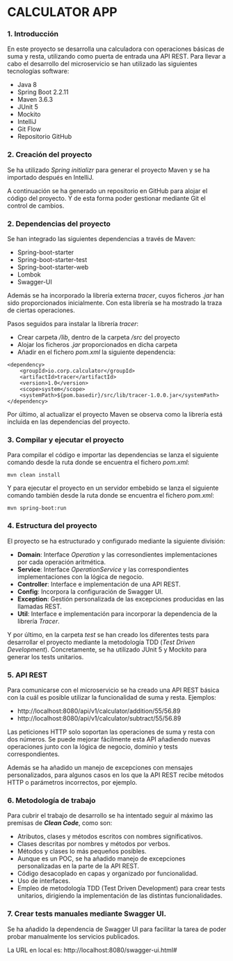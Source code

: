 # CALCULATOR APP 

### 1. Introducción
En este proyecto se desarrolla una calculadora con operaciones básicas de suma y resta, utilizando como puerta de entrada una API REST.
Para llevar a cabo el desarrollo del microservicio se han utilizado las siguientes tecnologías software:
- Java 8
- Spring Boot 2.2.11
- Maven 3.6.3
- JUnit 5
- Mockito
- IntelliJ
- Git Flow
- Repositorio GitHub

### 2. Creación del proyecto
Se ha utilizado _Spring initializr_ para generar el proyecto Maven y se ha importado después en IntelliJ.

A continuación se ha generado un repositorio en GitHub para alojar el código del proyecto. Y de esta forma poder gestionar mediante Git el control de cambios.

### 2. Dependencias del proyecto
Se han integrado las siguientes dependencias a través de Maven:
- Spring-boot-starter
- Spring-boot-starter-test
- Spring-boot-starter-web
- Lombok
- Swagger-UI

Además se ha incorporado la librería externa *_tracer_*, cuyos ficheros _.jar_ han sido proporcionados inicialmente. Con esta librería se ha mostrado la traza de ciertas operaciones.

Pasos seguidos para instalar la librería *_tracer_*:
- Crear carpeta _/lib_, dentro de la carpeta _/src_ del proyecto
- Alojar los ficheros _.jar_ proporcionados en dicha carpeta
- Añadir en el fichero _pom.xml_ la siguiente dependencia:
```
<dependency>
    <groupId>io.corp.calculator</groupId>
    <artifactId>tracer</artifactId>
    <version>1.0</version>
    <scope>system</scope>
    <systemPath>${pom.basedir}/src/lib/tracer-1.0.0.jar</systemPath>
</dependency>
```

Por último, al actualizar el proyecto Maven se observa como la librería está incluida en las dependencias del proyecto.

### 3. Compilar y ejecutar el proyecto
Para compilar el código e importar las dependencias se lanza el siguiente comando desde la ruta donde se encuentra el fichero _pom.xml_:
```
mvn clean install
```

Y para ejecutar el proyecto en un servidor embebido se lanza el siguiente comando también desde la ruta donde se encuentra el fichero _pom.xml_:
```
mvn spring-boot:run
```

### 4. Estructura del proyecto
El proyecto se ha estructurado y configurado mediante la siguiente división:
- **Domain**: Interface _Operation_ y las corresondientes implementaciones por cada operación aritmética.
- **Service**: Interface _OperationService_ y las correspondientes implementaciones con la lógica de negocio.
- **Controller**: Interface e implementación de una API REST.
- **Config**: Incorpora la configuración de Swagger UI.
- **Exception**: Gestión personalizada de las excepciones producidas en las llamadas REST.
- **Util**: Interface e implementación para incorporar la dependencia de la librería _Tracer_.

Y por último, en la carpeta _test_ se han creado los diferentes tests para desarrollar el proyecto mediante la metodología TDD (_Test Driven Development_). Concretamente, se ha utilizado JUnit 5 y Mockito para generar los tests unitarios.


### 5. API REST
Para comunicarse con el microservicio se ha creado una API REST básica con la cuál es posible utilizar la funcionalidad de suma y resta. Ejemplos:
* http://localhost:8080/api/v1/calculator/addition/55/56.89
* http://localhost:8080/api/v1/calculator/subtract/55/56.89

Las peticiones HTTP solo soportan las operaciones de suma y resta con dos números. Se puede mejorar fácilmente esta API añadiendo nuevas operaciones junto con la lógica de negocio, dominio y tests correspondientes.

Además se ha añadido un manejo de excepciones con mensajes personalizados, para algunos casos en los que la API REST recibe métodos HTTP o parámetros incorrectos, por ejemplo.

### 6. Metodología de trabajo
Para cubrir el trabajo de desarrollo se ha intentado seguir al máximo las premisas de **_Clean Code_**, como son:
* Atributos, clases y métodos escritos con nombres significativos.
* Clases descritas por nombres y métodos por verbos.
* Métodos y clases lo más pequeños posibles.
* Aunque es un POC, se ha añadido manejo de excepciones personalizadas en la parte de la API REST.
* Código desacoplado en capas y organizado por funcionalidad.
* Uso de interfaces.
* Empleo de metodología TDD (Test Driven Development) para crear tests unitarios, dirigiendo la implementación de las distintas funcionalidades.

### 7. Crear tests manuales mediante Swagger UI.
Se ha añadido la dependencia de Swagger UI para facilitar la tarea de poder probar manualmente los servicios publicados.

La URL en local es:
http://localhost:8080/swagger-ui.html#

